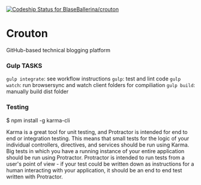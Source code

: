 [ ![Codeship Status for BlaseBallerina/crouton](https://codeship.com/projects/d93ce0b0-0960-0133-a4c9-521d3b82cdba/status?branch=master)](https://codeship.com/projects/90580)

# Crouton
GitHub-based technical blogging platform


### Gulp TASKS

`gulp integrate`: see workflow instructions
`gulp`: test and lint code
`gulp watch`: run browsersync and watch client folders for compiliation
`gulp build`: manually build dist folder


### Testing

$ npm install -g karma-cli

Karma is a great tool for unit testing, and Protractor is intended for end to end or integration testing. This means that small tests for the logic of your individual controllers, directives, and services should be run using Karma. Big tests in which you have a running instance of your entire application should be run using Protractor. Protractor is intended to run tests from a user's point of view - if your test could be written down as instructions for a human interacting with your application, it should be an end to end test written with Protractor.